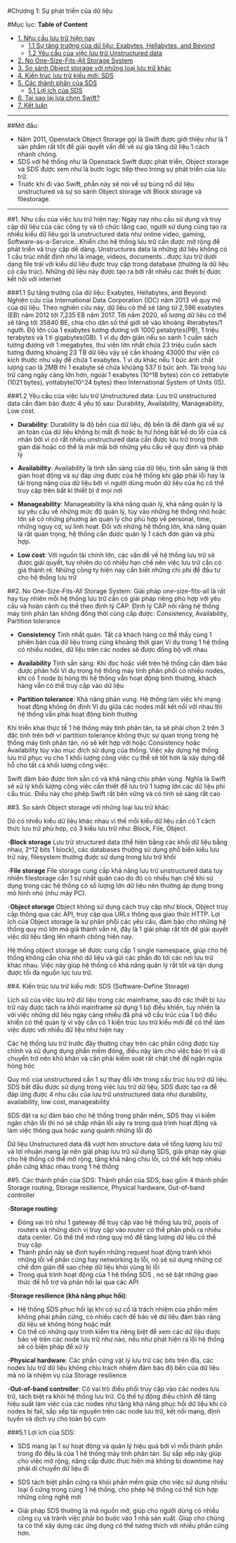 #Chương 1: Sự phát triển của dữ liệu

#Mục lục:
**Table of Content**

- [1. Nhu cầu lưu trữ hiện nay](#1)
	- [1.1 Sự tăng trưởng của dữ liệu: Exabytes, Hellabytes, and Beyond](#11)
	- [1.2 Yêu cầu của việc lưu trữ Unstructured data](#12)
- [2. No One-Size-Fits-All Storage System](#2)
- [3. So sánh Object storage với những loại lưu trữ khác](#3)
- [4. Kiến trúc lưu trữ kiểu mới: SDS](#4)
- [5. Các thành phần của SDS](#5)
	- [5.1 Lợi ích của SDS](#51)
- [6. Tại sao lại lựa chọn Swift?](#6)
- [7. Kết luận](#7)

--------------------------------------------------------

##Mở đầu:
- Năm 2011, Openstack Object Storage gọi là Swift được giới thiệu như là 1 sản phẩm rất tốt để giải quyết vấn đề về sự gia tăng dữ liệu 1 cách nhanh chóng. 
- SDS với hệ thống như là Openstack Swift được phát triển, Object storage và SDS được xem như là bước logic tiếp theo trong sự phát triển của lưu trữ.
- Trước khi đi vào Swift, phần này sẽ nói về sự bùng nổ dữ liệu unstructured và sự so sánh Object storage với Block storage và filestorage.

----------------------------------------------------------------------------

<a name="1"></a>
##1. Nhu cầu của việc lưu trữ hiện nay:
Ngày nay nhu cầu sử dụng và truy cập dữ liệu của các công ty và tổ chức tăng cao, người sử dụng cũng tạo ra nhiều kiểu dữ liệu gọi là unstructured data 
như online video, gaming, Software-as-a-Service...Khiến cho hệ thống lưu trữ cần được mở rộng để phát triển và truy cập dễ dàng. Unstructures data là những dữ liệu không có 1 cấu trúc nhất
 định như là image, videos, documents...được lưu trữ dưới dạng file trái với kiểu dữ liệu được truy cập trong database (thường là dữ liệu có cấu trúc). 
 Những dữ liệu này được tạo ra bởi rất nhiều các thiết bị được kết nối với internet
 
 
<a name="11"></a>
###1.1 Sự tăng trưởng của dữ liệu: Exabytes, Hellabytes, and Beyond:
Nghiên cứu của International Data Corporation (IDC) năm 2013 về quy mô của dữ liệu. Theo nghiên cứu này, dữ liệu có thể sẽ tăng từ 2,596 exabytes (EB) năm  2012 tới 7,235 EB năm 2017. 
Tới năm 2020, số lượng dữ liệu có thể sẽ tăng tới 35840 BE, chia cho dân số thế giới sẽ vào khoảng 4terabytes/1 người. Độ lớn của 1 exabytes tương đương với 1000 petabytes(PB), 1 triệu
terabytes và 1 tỉ gigabytes(GB). 1 ví dụ đơn giản nếu so sánh 1 cuấn sách tương đương với 1 megabytes, thư viện lớn nhất chứa 23 triệu cuốn sách tương đương khoảng 23 TB dữ liệu vậy 
sẽ cần khoảng 43000 thư viện có kích thước như vậy để chứa 1 exabytes. 1 ví dụ khác nếu 1 bức ảnh chất lượng cao là 2MB thì 1 exabyte sẽ chứa khoảng 537 tỉ bức ảnh. Tải trọng lưu trữ càng ngày càng lớn hơn, 
ngoài 1 exabytes (10^18 bytes) còn có zettabyte (1021 bytes), yottabyte(10^24 bytes) theo International System of Units (IS).


<a name="12"></a>
###1.2 Yêu cầu của việc lưu trữ Unstructured data:
Lưu trữ unstructured data cần đảm bảo được 4 yếu tố sau: Durability, Availability, Manageability, Low cost.
- <b>Durability</b>:
	Durability là độ bền của dữ liệu, độ bền là để đánh giá về sự an toàn của dữ liệu không bị mất đi hoặc bị hư hỏng bất kể do lỗi của cá nhân bởi vì có rất nhiều unstructured data cần được lưu trữ trong thời gian dài hoặc có thể là mãi mãi bởi những yêu cầu về quy định và pháp lý

- <b>Availability</b>:
	Availability là tính sẵn sàng của dữ liệu, tính sẵn sàng là thời gian hoạt động và sự đáp ứng được của hệ thống khi gặp phải lỗi hay là tải trọng nặng của dữ liệu bởi vì người dùng muốn dữ liệu của họ có thể truy cập trên bất kì thiết bị ở mọi nơi

- <b>Manageability</b>:
	Manageability là khả năng quản lý, khả năng quản lý là sự yêu cầu về những mức độ quản lý, tùy vào những hệ thống nhỏ hoặc lớn sẽ có những phương án quản lý cho phù hợp về personal, time, những nguy cơ, sự linh hoạt. Đối với những hệ thống lớn, khả năng quản là rất quan trọng, hệ thống cần được quản lý 1 cách đơn giản và phù hợp.

- <b>Low cost</b>:
	Với nguồn tài chính lớn, các vấn đề về hệ thống lưu trữ sẽ được giải quyết, tuy nhiên do có nhiều hạn chế nên việc lưu trữ cần có giá thành rẻ. Những công ty hiện nay cần biết những chi phí để đầu tư cho hệ thống lưu trữ 


<a name="2"></a>
##2. No One-Size-Fits-All Storage System:
Giải pháp one-size-fits-all là rất hay tuy nhiên mỗi hệ thống lưu trữ cần có giải pháp riêng phù hợp với yêu cầu và hoàn cảnh cụ thể theo định lý CAP. 
Định lý CAP nói rằng hệ thống máy tính phân tán không đồng thời cũng cấp được: Consistency, Availability, Partition tolerance

- <b>Consistency</b>
Tính nhất quán. Tất cả khách hàng có thể thấy cùng 1 phiên bản của dữ liệu trong cùng khoảng thời gian
Ví dụ trong 1 hệ thống có nhiều nodes, dữ liệu trên các nodes sẽ được đồng bộ với nhau

- <b>Availability</b>
Tính sẵn sàng. Khi đọc hoặc viết trên hệ thống cần đảm bảo được phản hồi
Ví dụ trong hệ thống máy tính phân phối có nhiều nodes, khi có 1 node bị hỏng thì hệ thống vẫn hoạt động bình thường, khách hàng vẫn có thể truy cập vào dữ liệu

- <b>Partition tolerance</b>:
Khả năng phân vung. Hệ thống làm việc khi mạng hoạt động không ổn định
Ví dụ giữa các nodes mất kết nối với nhau thì hệ thống vẫn phải hoạt động bình thường

Khi triển khai thực tế 1 hệ thống máy tính phân tán, ta sẽ phải chọn 2 trên 3 đặc tính trên bởi vì partition tolerance không thực sự quan trọng  trong hệ thống máy tính phân tán, nó sẽ kết hợp với hoặc Consistency hoặc Availability tùy vào mục đích sử dụng của thống. Việc xây dựng hệ thống lưu trữ phục vụ cho 1 khối lượng công việc cụ thể sẽ tốt hơn là xây dựng để hỗ cho tất cả khối lượng công việc.
 
Swift đảm bảo được tính sẵn có và khả năng chịu phân vùng. Nghĩa là Swift sẽ xử lý khối lượng công việc cần thiết để lưu trữ 1 lượng lớn các dữ liệu phi cấu trúc. Điều này cho phép Swift rất bền vững và có tính sẽ sàng rất cao


<a name="3"></a>
##3. So sánh Object storage với những loại lưu trữ khác:

Dó có nhiều kiểu dữ liệu khác nhau vì thế mỗi kiểu dữ liệu cần có 1 cách thức lưu trữ phù hợp, có 3 kiểu lưu trữ như: Block, File, Object.

-<b>Block storage</b>
Lưu trữ structured data (thể hiện bằng các khối dữ liệu bằng nhau, 2^12 bits 1 block), các databases thường sử dụng phổ biến kiểu lưu trữ này, filesystem thường được sử dụng trong lưu trữ khối

-<b>File storage</b>
File storage cung cấp khả năng lưu trữ unstructured data tuy nhiên filestorage cần 1 sự nhất quán cao do đó có nhiều hạn chế khi sử dụng trong các hệ thống có số lượng lớn dữ liệu nên thường áp dụng trong mô hình nhỏ (như máy PC).

-<b>Object storage</b>
Object không sử dụng cách truy cập như block, Object truy cập thông qua các API, truy cập qua URLs thông qua giao thức HTTP. Lợi ích của Object storage là sự phân phối các yêu cầu, đảm bảo cho những hệ thống quy mô lớn mà giá thành vẫn rẻ, đây là 1 giải pháp rất tốt để giải quyết việc dữ liệu tăng lên nhanh chóng hiện nay.

Hệ thống object storage sẽ được cung cấp 1 single namespace, giúp cho hệ thống không cần chia nhỏ dữ liệu và gửi các phần đó tới các nơi lưu trữ khác nhau. Việc này giúp hệ thống có khả năng quản lý rất tốt và tận dụng được tối đa nguồn lực lưu trữ.

<a name="4"></a>
##4. Kiến trúc lưu trữ kiểu mới: SDS (Software-Define Storage)

Lịch sử của việc lưu trữ dữ liệu trong các mainframe, sau đó các thiết bị lưu trữ này được tách ra khỏi mainframe sử dụng 1 bộ điều khiến, tuy nhiên là với việc những dữ liệu ngày càng nhiều đã phá vỡ cấu trúc của 1 bộ điều khiển có thể quản lý vì vậy cần có 1 kiến trúc lưu trữ kiểu mới để có thể làm việc được với nhiều dữ liệu như hiện nay

Các hệ thống lưu trữ trước đây thường chạy trên các phần cứng được tùy chỉnh và sử dụng dụng phần mềm đóng, điều này làm cho việc bảo trì và di chuyển trở nên khó khăn và cần phải kiểm soát rất chặt chẽ để ngăn ngừa hỏng hóc

Quy mô của unstructured cần 1 sự thay đổi lớn trong cấu trúc lưu trữ dữ liệu. SDS bắt đầu được sử dụng trong việc lưu trữ dữ liệu, SDS được tạo ra để đáp ứng được 4 nhu cầu của lưu trữ unstructured data như durability, availability, low cost, manageability

SDS đặt ra sự đảm bảo cho hệ thống trong phần mềm, SDS thay vì kiểm ngăn chặn lỗi thì nó sẽ chấp nhận lỗi xảy ra trong quá trình hoạt động và làm việc thông qua hoặc xung quanh những lỗi đó

Dữ liệu Unstructured data đã vượt hơn structure data về tổng lượng lưu trữ và lợi nhuận mang lại nên giải pháp lưu trữ sử dụng SDS, giải pháp này giúp cho hệ thống có thể mở rộng, tăng khả năng chịu lỗi, có thể kết hợp nhiều phần cứng khác nhau trong 1 hệ thống

<a name="5"></a>
##5. Các thành phần của SDS:
Thành phần của SDS, bao gồm 4 thành phần Storage routing, Storage resilience, Physical hardware, Out-of-band controller

-<b>Storage routing</b>:
<ul>
<li>Đóng vai trò như 1 gateway để truy cập vào hệ thống lưu trữ, pools of routers và những dịch vị truy cập vào router có thể phân phối ra nhiều data center. Có thể thể mở rộng quy mô để tăng lượng dữ liệu có thể truy cập</li>
<li>Thành phần này sẽ định tuyến những request hoạt động tránh khỏi những lỗi về phần cứng hay networking bị lỗi, nó sẽ sử dụng những cơ chế đơn giản để sao chép dữ liệu khỏi vùng bị lỗi</li>
<li>Trong quá trình hoạt động của 1 hệ thống SDS , nó sẽ bật những giao thức để hỗ trợ và phản hồi lại qua các API</li>
</ul>

-<b>Storage resilience (khả năng phục hồi)</b>:
<ul>
<li>Hệ thống SDS phục hồi lại khi có sự cố là trách nhiệm của phần mềm không phải phần cứng, có nhiều cách để bảo vệ dữ liệu đảm bảo rằng dữ liệu sẽ không hỏng hoặc mất</li>
<li>Có thể có những quy trình kiểm tra riêng biệt để xem các dữ liệu được bảo vệ trên các node lưu trữ như nào, nếu như phát hiện ra lỗi hệ thống sẽ có biện pháp để xử lý</li>
</ul>

-<b>Physical hardware</b>:
Các phần cứng vật lý lưu trữ các bits trên đĩa, các nodes lưu trữ dữ liệu không chịu trách nhiệm đảm bảo độ bền của dữ liệu mà nó là nhiệm vụ của Storage resilience

-<b>Out-of-band controller</b>:
Có vai trò điều phối truy cập vào các nodes lưu trữ, tách biệt ra khỏi hệ thống lưu trữ. Có thể tự động điều chỉnh để tăng hiệu suất làm việc của các nodes như tăng khả năng phục hồi dữ liệu khi có nodes bị fail, sắp xếp tài nguyên trên các node lưu trữ, kết nối mạng, định tuyến và dịch vụ cho toàn bộ cụm 

<a name="51"></a>
###5.1 Lợi ích của SDS:

- SDS mang lại 1 sự hoạt động và quản lý hiệu quả bởi vì mỗi thành phần trong đó đều là của 1 hệ thống máy tính phân tán. Sự sắp xếp này giúp cho việc mở rộng, nâng cấp được thực hiện mà không bị downtime hay phải di chuyển dữ liệu đi

- SDS tách biệt phần cứng ra khỏi phần mềm giúp cho việc sử dụng nhiều loại ổ cứng trong cùng 1 hệ thống, cho phép hệ thống có thể tích hợp những công nghệ mới

-  Giải pháp SDS thường là mã nguồn mở, giúp cho người dùng có nhiều công cụ và tránh việc phải bó buộc vào 1 nhà sản xuất. Giúp cho chúng ta có thể xây dựng các ứng dụng có thể tương thích với nhiều phần cứng hơn.














 
 




